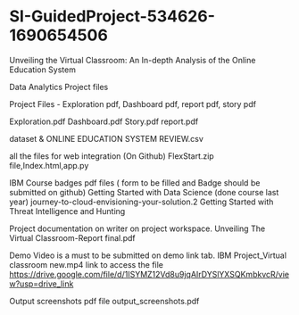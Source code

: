 # SI-GuidedProject-534626-1690654506
Unveiling the Virtual Classroom: An In-depth Analysis of the Online Education System

Data Analytics Project files

Project Files - Exploration pdf, Dashboard pdf, report pdf, story pdf

Exploration.pdf
Dashboard.pdf
Story.pdf
report.pdf

dataset & 
ONLINE EDUCATION SYSTEM REVIEW.csv

all the files for web integration (On Github)
FlexStart.zip file,Index.html,app.py

IBM Course badges pdf files ( form to be filled and Badge should be submitted on github)
Getting Started with Data Science (done course last year)
journey-to-cloud-envisioning-your-solution.2
Getting Started with Threat Intelligence and Hunting

Project documentation on writer on project workspace.
Unveiling The Virtual Classroom-Report final.pdf

Demo Video is a must to be submitted on demo link tab.
IBM Project_Virtual classroom new.mp4
link to access the file
https://drive.google.com/file/d/1ISYMZ12Vd8u9jqAIrDYSlYXSQKmbkvcR/view?usp=drive_link

Output screenshots pdf file
output_screenshots.pdf
